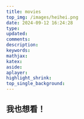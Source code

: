 ```yaml
---
title: movies
top_img: /images/heihei.png
date: 2024-09-12 16:24:28
type:
updated:
comments:
description:
keywords:
mathjax:
katex:
aside:
aplayer:
highlight_shrink:
top_single_background:
---
```

## 我也想看！